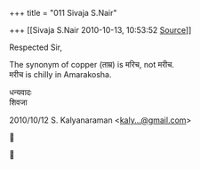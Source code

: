 +++
title = "011 Sivaja S.Nair"

+++
[[Sivaja S.Nair	2010-10-13, 10:53:52 [Source](https://groups.google.com/g/bvparishat/c/0H3OqQY4OQE)]]



Respected Sir,  
  
The synonym of copper (ताम्र) is मरिच, not मरीच.  
मरीच is chilly in Amarakosha.   

धन्यवादः  
शिवजा  
  

2010/10/12 S. Kalyanaraman \<[kaly...@gmail.com]()\>





